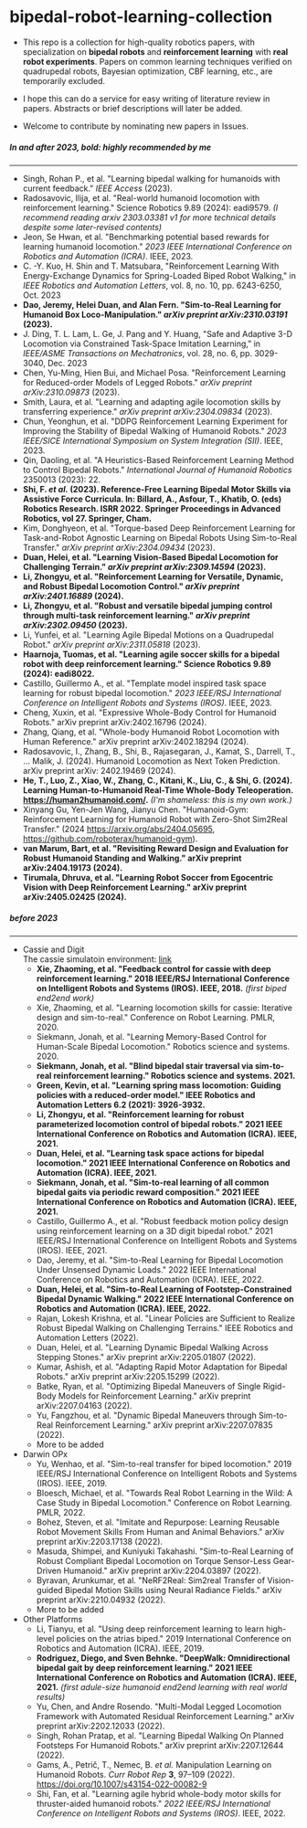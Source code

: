 # bipedal-robot-learning-collection 

+ This repo is a collection for high-quality robotics papers, with specialization on **bipedal robots** and **reinforcement learning** with **real robot experiments**. Papers on common learning techniques verified on quadrupedal robots, Bayesian optimization, CBF learning, etc., are temporarily excluded.       

+ I hope this can do a service for easy writing of literature review in papers. Abstracts or brief descriptions will later be added.     

+ Welcome to contribute by nominating new papers in Issues.    

  

##### In and after 2023, bold: highly recommended by me

---

- Singh, Rohan P., et al. "Learning bipedal walking for humanoids with current feedback." *IEEE Access* (2023).
- Radosavovic, Ilija, et al. "Real-world humanoid locomotion with reinforcement learning." Science Robotics 9.89 (2024): eadi9579. *(I recommend reading arxiv 2303.03381 v1 for more technical details despite some later-revised contents)*  
- Jeon, Se Hwan, et al. "Benchmarking potential based rewards for learning humanoid locomotion." *2023 IEEE International Conference on Robotics and Automation (ICRA)*. IEEE, 2023.
- C. -Y. Kuo, H. Shin and T. Matsubara, "Reinforcement Learning With Energy-Exchange Dynamics for Spring-Loaded Biped Robot Walking," in *IEEE Robotics and Automation Letters*, vol. 8, no. 10, pp. 6243-6250, Oct. 2023
- **Dao, Jeremy, Helei Duan, and Alan Fern. "Sim-to-Real Learning for Humanoid Box Loco-Manipulation." *arXiv preprint arXiv:2310.03191* (2023).**
- J. Ding, T. L. Lam, L. Ge, J. Pang and Y. Huang, "Safe and Adaptive 3-D Locomotion via Constrained Task-Space Imitation Learning," in *IEEE/ASME Transactions on Mechatronics*, vol. 28, no. 6, pp. 3029-3040, Dec. 2023
- Chen, Yu-Ming, Hien Bui, and Michael Posa. "Reinforcement Learning for Reduced-order Models of Legged Robots." *arXiv preprint arXiv:2310.09873* (2023).
- Smith, Laura, et al. "Learning and adapting agile locomotion skills by transferring experience." *arXiv preprint arXiv:2304.09834* (2023).
- Chun, Yeonghun, et al. "DDPG Reinforcement Learning Experiment for Improving the Stability of Bipedal Walking of Humanoid Robots." *2023 IEEE/SICE International Symposium on System Integration (SII)*. IEEE, 2023.
- Qin, Daoling, et al. "A Heuristics-Based Reinforcement Learning Method to Control Bipedal Robots." *International Journal of Humanoid Robotics* 2350013 (2023): 22.
- **Shi, F. *et al.* (2023). Reference-Free Learning Bipedal Motor Skills via Assistive Force Curricula. In: Billard, A., Asfour, T., Khatib, O. (eds) Robotics Research. ISRR 2022. Springer Proceedings in Advanced Robotics, vol 27. Springer, Cham.**
- Kim, Donghyeon, et al. "Torque-based Deep Reinforcement Learning for Task-and-Robot Agnostic Learning on Bipedal Robots Using Sim-to-Real Transfer." *arXiv preprint arXiv:2304.09434* (2023).
- **Duan, Helei, et al. "Learning Vision-Based Bipedal Locomotion for Challenging Terrain." *arXiv preprint arXiv:2309.14594* (2023).**
- **Li, Zhongyu, et al. "Reinforcement Learning for Versatile, Dynamic, and Robust Bipedal Locomotion Control." *arXiv preprint arXiv:2401.16889* (2024).**
- **Li, Zhongyu, et al. "Robust and versatile bipedal jumping control through multi-task reinforcement learning." *arXiv preprint arXiv:2302.09450* (2023).**
- Li, Yunfei, et al. "Learning Agile Bipedal Motions on a Quadrupedal Robot." *arXiv preprint arXiv:2311.05818* (2023).
- **Haarnoja, Tuomas, et al. "Learning agile soccer skills for a bipedal robot with deep reinforcement learning." Science Robotics 9.89 (2024): eadi8022.**  
- Castillo, Guillermo A., et al. "Template model inspired task space learning for robust bipedal locomotion." *2023 IEEE/RSJ International Conference on Intelligent Robots and Systems (IROS)*. IEEE, 2023.
- Cheng, Xuxin, et al. "Expressive Whole-Body Control for Humanoid Robots." arXiv preprint arXiv:2402.16796 (2024). 
- Zhang, Qiang, et al. "Whole-body Humanoid Robot Locomotion with Human Reference." arXiv preprint arXiv:2402.18294 (2024). 
- Radosavovic, I., Zhang, B., Shi, B., Rajasegaran, J., Kamat, S., Darrell, T., … Malik, J. (2024). Humanoid Locomotion as Next Token Prediction. arXiv preprint arXiv: 2402.19469 (2024).     
- **He, T., Luo, Z., Xiao, W., Zhang, C., Kitani, K., Liu, C., & Shi, G. (2024). Learning Human-to-Humanoid Real-Time Whole-Body Teleoperation. https://human2humanoid.com/.** _(I'm shameless: this is my own work.)_  
- Xinyang Gu, Yen-Jen Wang, Jianyu Chen. "Humanoid-Gym: Reinforcement Learning for Humanoid Robot with Zero-Shot Sim2Real Transfer." (2024 https://arxiv.org/abs/2404.05695, https://github.com/roboterax/humanoid-gym).
- **van Marum, Bart, et al. "Revisiting Reward Design and Evaluation for Robust Humanoid Standing and Walking." arXiv preprint arXiv:2404.19173 (2024).**
- **Tirumala, Dhruva, et al. "Learning Robot Soccer from Egocentric Vision with Deep Reinforcement Learning." arXiv preprint arXiv:2405.02425 (2024).**     




##### before 2023

------

+ Cassie and Digit   
  The cassie simulatoin environment: [link](https://github.com/osudrl/cassie-mujoco-sim)     
  - **Xie, Zhaoming, et al. "Feedback control for cassie with deep reinforcement learning." 2018 IEEE/RSJ International Conference on Intelligent Robots and Systems (IROS). IEEE, 2018.** _(first biped end2end work)_    
  - Xie, Zhaoming, et al. "Learning locomotion skills for cassie: Iterative design and sim-to-real." Conference on Robot Learning. PMLR, 2020.   
  - Siekmann, Jonah, et al. "Learning Memory-Based Control for Human-Scale Bipedal Locomotion." Robotics science and systems. 2020.
  - **Siekmann, Jonah, et al. "Blind bipedal stair traversal via sim-to-real reinforcement learning." Robotics science and systems. 2021.**  
  - **Green, Kevin, et al. "Learning spring mass locomotion: Guiding policies with a reduced-order model." IEEE Robotics and Automation Letters 6.2 (2021): 3926-3932.**
  - **Li, Zhongyu, et al. "Reinforcement learning for robust parameterized locomotion control of bipedal robots." 2021 IEEE International Conference on Robotics and Automation (ICRA). IEEE, 2021.** 
  - **Duan, Helei, et al. "Learning task space actions for bipedal locomotion." 2021 IEEE International Conference on Robotics and Automation (ICRA). IEEE, 2021.**  
  - **Siekmann, Jonah, et al. "Sim-to-real learning of all common bipedal gaits via periodic reward composition." 2021 IEEE International Conference on Robotics and Automation (ICRA). IEEE, 2021.**  
  - Castillo, Guillermo A., et al. "Robust feedback motion policy design using reinforcement learning on a 3D digit bipedal robot." 2021 IEEE/RSJ International Conference on Intelligent Robots and Systems (IROS). IEEE, 2021.
  - Dao, Jeremy, et al. "Sim-to-Real Learning for Bipedal Locomotion Under Unsensed Dynamic Loads." 2022 IEEE International Conference on Robotics and Automation (ICRA). IEEE, 2022.  
  - **Duan, Helei, et al. "Sim-to-Real Learning of Footstep-Constrained Bipedal Dynamic Walking." 2022 IEEE International Conference on Robotics and Automation (ICRA). IEEE, 2022.**  
  - Rajan, Lokesh Krishna, et al. "Linear Policies are Sufficient to Realize Robust Bipedal Walking on Challenging Terrains." IEEE Robotics and Automation Letters (2022).  
  - Duan, Helei, et al. "Learning Dynamic Bipedal Walking Across Stepping Stones." arXiv preprint arXiv:2205.01807 (2022). 
  - Kumar, Ashish, et al. "Adapting Rapid Motor Adaptation for Bipedal Robots." arXiv preprint arXiv:2205.15299 (2022).  
  - Batke, Ryan, et al. "Optimizing Bipedal Maneuvers of Single Rigid-Body Models for Reinforcement Learning." arXiv preprint arXiv:2207.04163 (2022).   
  - Yu, Fangzhou, et al. "Dynamic Bipedal Maneuvers through Sim-to-Real Reinforcement Learning." arXiv preprint arXiv:2207.07835 (2022).  
  - More to be added
+ Darwin OPx  
  - Yu, Wenhao, et al. "Sim-to-real transfer for biped locomotion." 2019 IEEE/RSJ International Conference on Intelligent Robots and Systems (IROS). IEEE, 2019.
  - Bloesch, Michael, et al. "Towards Real Robot Learning in the Wild: A Case Study in Bipedal Locomotion." Conference on Robot Learning. PMLR, 2022.
  - Bohez, Steven, et al. "Imitate and Repurpose: Learning Reusable Robot Movement Skills From Human and Animal Behaviors." arXiv preprint arXiv:2203.17138 (2022).
  - Masuda, Shimpei, and Kuniyuki Takahashi. "Sim-to-Real Learning of Robust Compliant Bipedal Locomotion on Torque Sensor-Less Gear-Driven Humanoid." arXiv preprint arXiv:2204.03897 (2022).  
  - Byravan, Arunkumar, et al. "NeRF2Real: Sim2real Transfer of Vision-guided Bipedal Motion Skills using Neural Radiance Fields." arXiv preprint arXiv:2210.04932 (2022).  
  - More to be added
+ Other Platforms  
  - Li, Tianyu, et al. "Using deep reinforcement learning to learn high-level policies on the atrias biped." 2019 International Conference on Robotics and Automation (ICRA). IEEE, 2019.
  - **Rodriguez, Diego, and Sven Behnke. "DeepWalk: Omnidirectional bipedal gait by deep reinforcement learning." 2021 IEEE International Conference on Robotics and Automation (ICRA). IEEE, 2021.** _(first adule-size humanoid end2end learning with real world results)_   
  - Yu, Chen, and Andre Rosendo. "Multi-Modal Legged Locomotion Framework with Automated Residual Reinforcement Learning." arXiv preprint arXiv:2202.12033 (2022).  
  - Singh, Rohan Pratap, et al. "Learning Bipedal Walking On Planned Footsteps For Humanoid Robots." arXiv preprint arXiv:2207.12644 (2022).   
  - Gams, A., Petrič, T., Nemec, B. *et al.* Manipulation Learning on Humanoid Robots. *Curr Robot Rep* **3**, 97–109 (2022). https://doi.org/10.1007/s43154-022-00082-9
  - Shi, Fan, et al. "Learning agile hybrid whole-body motor skills for thruster-aided humanoid robots." *2022 IEEE/RSJ International Conference on Intelligent Robots and Systems (IROS)*. IEEE, 2022.
